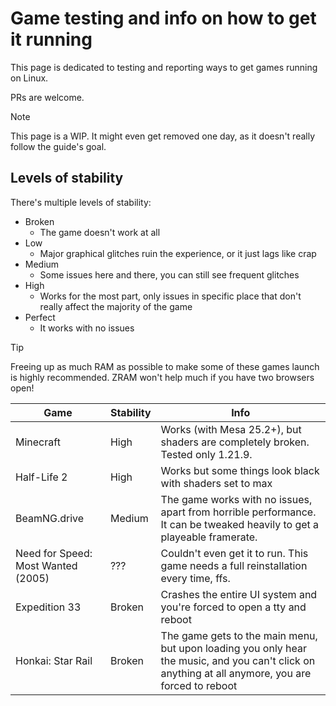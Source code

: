 # Game testing and info on how to get it running
This page is dedicated to testing and reporting ways to get games running on Linux.

PRs are welcome.

> [!NOTE]
> This page is a WIP. It might even get removed one day, as it doesn't really follow the guide's goal.

## Levels of stability
There's multiple levels of stability:
- Broken
	- The game doesn't work at all
- Low
	- Major graphical glitches ruin the experience, or it just lags like crap
- Medium
	- Some issues here and there, you can still see frequent glitches
- High
	- Works for the most part, only issues in specific place that don't really affect the majority of the game
- Perfect
	- It works with no issues

> [!TIP]
> Freeing up as much RAM as possible to make some of these games launch is highly recommended. ZRAM won't help much if you have two browsers open!

| Game                               | Stability | Info                                                                                                                                               |
| ---------------------------------- | --------- | -------------------------------------------------------------------------------------------------------------------------------------------------- |
| Minecraft                          | High      | Works (with Mesa 25.2+), but shaders are completely broken.<br>Tested only 1.21.9.                                                                 |
| Half-Life 2                        | High      | Works but some things look black with shaders set to max                                                                                           |
| BeamNG.drive                       | Medium    | The game works with no issues, apart from horrible performance. It can be tweaked heavily to get a playeable framerate.                            |
| Need for Speed: Most Wanted (2005) | ???       | Couldn't even get it to run. This game needs a full reinstallation every time, ffs.                                                                |
| Expedition 33                      | Broken    | Crashes the entire UI system and you're forced to open a tty and reboot                                                                            |
| Honkai: Star Rail                  | Broken    | The game gets to the main menu, but upon loading you only hear the music, and you can't click on anything at all anymore, you are forced to reboot |
